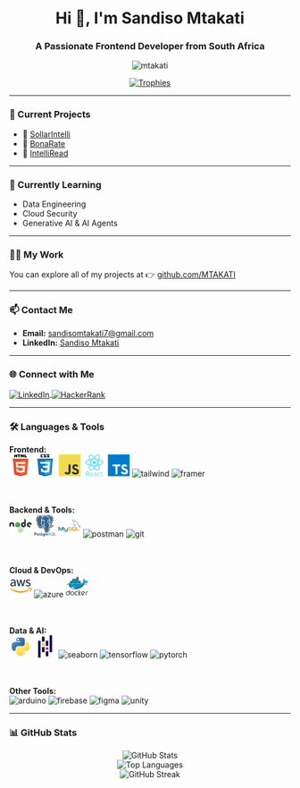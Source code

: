 <h1 align="center">Hi 👋, I'm Sandiso Mtakati</h1>
<h3 align="center">A Passionate Frontend Developer from South Africa</h3>

<p align="center">
  <img src="https://komarev.com/ghpvc/?username=mtakati&label=Profile%20views&color=0e75b6&style=flat" alt="mtakati" />
</p>

<p align="center">
  <a href="https://github.com/ryo-ma/github-profile-trophy"><img src="https://github-profile-trophy.vercel.app/?username=mtakati&theme=algolia" alt="Trophies" /></a>
</p>

---

### 🔭 Current Projects

- 🚀 [SollarIntelli](https://github.com/MTAKATI/SollarIntelli-2r)
- 📱 [BonaRate](https://github.com/MTAKATI/Bona-Rate)
- 📖 [IntelliRead](https://github.com/MTAKATI/IntelliRead)

---

### 🌱 Currently Learning

- Data Engineering  
- Cloud Security  
- Generative AI & AI Agents  

---

### 👨‍💻 My Work

You can explore all of my projects at 👉 [github.com/MTAKATI](https://github.com/MTAKATI)

---

### 📫 Contact Me

- **Email:** sandisomtakati7@gmail.com  
- **LinkedIn:** [Sandiso Mtakati](https://www.linkedin.com/in/sandiso-mtakati-a7b26321b/)

---

### 🌐 Connect with Me

<p align="left">
  <a href="https://linkedin.com/in/sandiso-mtakati" target="blank">
    <img align="center" src="https://raw.githubusercontent.com/rahuldkjain/github-profile-readme-generator/master/src/images/icons/Social/linked-in-alt.svg" alt="LinkedIn" height="30" width="40" />
  </a>
  <a href="https://www.hackerrank.com/sandisomtakati" target="blank">
    <img align="center" src="https://raw.githubusercontent.com/rahuldkjain/github-profile-readme-generator/master/src/images/icons/Social/hackerrank.svg" alt="HackerRank" height="30" width="40" />
  </a>
</p>

---

### 🛠️ Languages & Tools

<p align="left">
  <!-- Example grouped for clarity -->
  <strong>Frontend:</strong><br/>
  <img src="https://raw.githubusercontent.com/devicons/devicon/master/icons/html5/html5-original-wordmark.svg" alt="html5" width="40" height="40"/>
  <img src="https://raw.githubusercontent.com/devicons/devicon/master/icons/css3/css3-original-wordmark.svg" alt="css3" width="40" height="40"/>
  <img src="https://raw.githubusercontent.com/devicons/devicon/master/icons/javascript/javascript-original.svg" alt="javascript" width="40" height="40"/>
  <img src="https://raw.githubusercontent.com/devicons/devicon/master/icons/react/react-original-wordmark.svg" alt="react" width="40" height="40"/>
  <img src="https://raw.githubusercontent.com/devicons/devicon/master/icons/typescript/typescript-original.svg" alt="typescript" width="40" height="40"/>
  <img src="https://www.vectorlogo.zone/logos/tailwindcss/tailwindcss-icon.svg" alt="tailwind" width="40" height="40"/>
  <img src="https://www.vectorlogo.zone/logos/framer/framer-icon.svg" alt="framer" width="40" height="40"/>

  <br/><br/><strong>Backend & Tools:</strong><br/>
  <img src="https://raw.githubusercontent.com/devicons/devicon/master/icons/nodejs/nodejs-original-wordmark.svg" alt="nodejs" width="40" height="40"/>
  <img src="https://raw.githubusercontent.com/devicons/devicon/master/icons/postgresql/postgresql-original-wordmark.svg" alt="postgresql" width="40" height="40"/>
  <img src="https://raw.githubusercontent.com/devicons/devicon/master/icons/mysql/mysql-original-wordmark.svg" alt="mysql" width="40" height="40"/>
  <img src="https://www.vectorlogo.zone/logos/getpostman/getpostman-icon.svg" alt="postman" width="40" height="40"/>
  <img src="https://www.vectorlogo.zone/logos/git-scm/git-scm-icon.svg" alt="git" width="40" height="40"/>

  <br/><br/><strong>Cloud & DevOps:</strong><br/>
  <img src="https://raw.githubusercontent.com/devicons/devicon/master/icons/amazonwebservices/amazonwebservices-original-wordmark.svg" alt="aws" width="40" height="40"/>
  <img src="https://www.vectorlogo.zone/logos/microsoft_azure/microsoft_azure-icon.svg" alt="azure" width="40" height="40"/>
  <img src="https://raw.githubusercontent.com/devicons/devicon/master/icons/docker/docker-original-wordmark.svg" alt="docker" width="40" height="40"/>

  <br/><br/><strong>Data & AI:</strong><br/>
  <img src="https://raw.githubusercontent.com/devicons/devicon/master/icons/python/python-original.svg" alt="python" width="40" height="40"/>
  <img src="https://raw.githubusercontent.com/devicons/devicon/master/icons/pandas/pandas-original.svg" alt="pandas" width="40" height="40"/>
  <img src="https://seaborn.pydata.org/_images/logo-mark-lightbg.svg" alt="seaborn" width="40" height="40"/>
  <img src="https://www.vectorlogo.zone/logos/tensorflow/tensorflow-icon.svg" alt="tensorflow" width="40" height="40"/>
  <img src="https://www.vectorlogo.zone/logos/pytorch/pytorch-icon.svg" alt="pytorch" width="40" height="40"/>

  <br/><br/><strong>Other Tools:</strong><br/>
  <img src="https://cdn.worldvectorlogo.com/logos/arduino-1.svg" alt="arduino" width="40" height="40"/>
  <img src="https://www.vectorlogo.zone/logos/firebase/firebase-icon.svg" alt="firebase" width="40" height="40"/>
  <img src="https://www.vectorlogo.zone/logos/figma/figma-icon.svg" alt="figma" width="40" height="40"/>
  <img src="https://www.vectorlogo.zone/logos/unity3d/unity3d-icon.svg" alt="unity" width="40" height="40"/>
</p>

---

### 📊 GitHub Stats

<p align="center">
  <img src="https://github-readme-stats.vercel.app/api?username=mtakati&show_icons=true&locale=en" alt="GitHub Stats" />
  <br/>
  <img src="https://github-readme-stats.vercel.app/api/top-langs?username=mtakati&show_icons=true&locale=en&layout=compact" alt="Top Languages" />
  <br/>
  <img src="https://github-readme-streak-stats.herokuapp.com/?user=mtakati" alt="GitHub Streak" />
</p>
